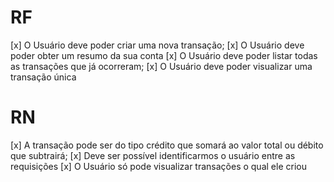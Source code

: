 # RF

[x] O Usuário deve poder criar uma nova transação;
[x] O Usuário deve poder obter um resumo da sua conta
[x] O Usuário deve poder listar todas as transações que já ocorreram;
[x] O Usuário deve poder visualizar uma transação única

# RN

[x] A transação pode ser do tipo crédito que somará ao valor total ou débito que subtrairá;
[x] Deve ser possível identificarmos o usuário entre as requisições
[x] O Usuário só pode visualizar transações o qual ele criou
